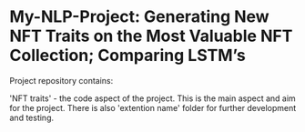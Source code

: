 # My-NLP-Project: Generating New NFT Traits on the Most Valuable NFT Collection; Comparing LSTM’s

Project repository contains:

'NFT traits' - the code aspect of the project. This is the main aspect and aim for the project. 
There is also 'extention name' folder for further development and testing. 
